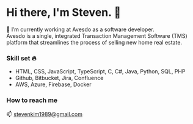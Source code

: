 # Hi there, I'm Steven. 👋

🌱 I’m currently working at Avesdo as a software developer.\
Avesdo is a single, integrated Transaction Management Software (TMS) platform that streamlines the process of selling new home real estate.

### Skill set 🔥

* HTML, CSS, JavaScript, TypeScript, C, C#, Java, Python, SQL, PHP
* Github, Bitbucket, Jira, Confluence
* AWS, Azure, Firebase, Docker

### How to reach me
📫 stevenkim1989@gmail.com
